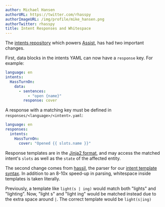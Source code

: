 ```yaml
---
author: Michael Hansen
authorURL: https://twitter.com/rhasspy
authorImageURL: /img/profile/mike_hansen.png
authorTwitter: rhasspy
title: Intent Responses and Whitespace
---
```


The [intents repository](https://github.com/home-assistant/intents/) which powers [Assist](https://www.home-assistant.io/docs/assist), has had two important changes.

First, data blocks in the intents YAML can now have a `response` key. For example:

```yaml
language: en
intents:
  HassTurnOn:
    data:
      - sentences:
          - "open {name}"
        response: cover
```

A response with a matching key must be defined in `responses/<language>/<intent>.yaml`:

```yaml
language: en
responses:
  intents:
    HassTurnOn:
      cover: "Opened {{ slots.name }}"
```

Response templates are in the [Jinja2 format](https://www.home-assistant.io/docs/configuration/templating/), and may access the matched intent's `slots` as well as the `state` of the affected entity.

The second change comes from [hassil](https://github.com/home-assistant/hassil), the parser for our [intent template syntax](/docs/voice/intent-recognition/template-sentence-syntax/). In addition to an 8-10x speed-up in parsing, whitespace inside templates is taken literally.

Previously, a template like `light(s | ing)` would match both "lights" and "lighting". Now, "light s" and "light ing" would be matched instead due to the extra space around `|`. The correct template would be `light(s|ing)`
